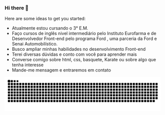 ### Hi there 👋

Here are some ideas to get you started:

- Atualmente estou cursando o 3° E.M.
- Faço cursos de inglês nivel intermediário pelo Instituto Eurofarma e de Desenvolvedor Front-end pelo programa Ford <enter>, uma parceria da Ford e Senai Automobilístico.
- Busco ampliar minhas habilidades no desenvolvimento Front-end
- Terei diversas dúvidas e conto com você para aprender mais
- Converse comigo sobre html, css, basquete, Karate ou sobre algo que tenha interesse
- Mande-me mensagem e entraremos em contato


<div align="center">
<picture>
  <source media="(prefers-color-scheme: dark)" srcset="https://raw.githubusercontent.com/estrela801/estrela801/output/github-contribution-grid-snake-dark.svg">
  <source media="(prefers-color-scheme: light)" srcset="https://raw.githubusercontent.com/estrela801/estrela801/output/github-contribution-grid-snake.svg">
  <img alt="github-snake" src="https://raw.githubusercontent.com/JoaoRoccella/JoaoRoccella/output/github-contribution-grid-snake.svg">
</picture>
</div>

  
